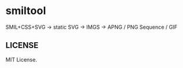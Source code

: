 
smiltool
=====================

SMIL+CSS+SVG -> static SVG -> IMGS -> APNG / PNG Sequence / GIF



LICENSE
---------------------

MIT License.
